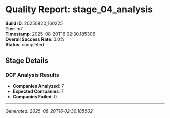 # Quality Report: stage_04_analysis

**Build ID**: 20250820_160225  
**Tier**: m7  
**Timestamp**: 2025-08-20T16:02:30.185306  
**Overall Success Rate**: 0.0%  
**Status**: completed

## Stage Details

### DCF Analysis Results

- **Companies Analyzed**: 7
- **Expected Companies**: 7
- **Companies Failed**: 0

---
*Generated: 2025-08-20T16:02:30.185502*
